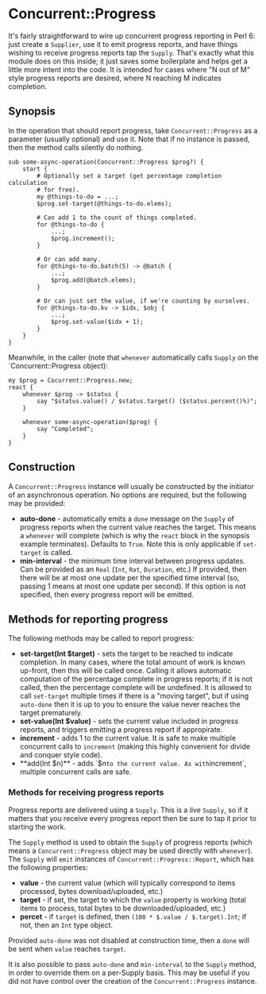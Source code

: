 # Concurrent::Progress

It's fairly straightforward to wire up concurrent progress reporting in Perl
6: just create a `Supplier`, use it to emit progress reports, and have things
wishing to receive progress reports tap the `Supply`. That's exactly what this
module does on this inside; it just saves some boilerplate and helps get a
little more intent into the code. It is intended for cases where "N out of M"
style progress reports are desired, where N reaching M indicates completion.

## Synopsis

In the operation that should report progress, take `Concurrent::Progress` as
a parameter (usually optional) and use it. Note that if no instance is passed,
then the method calls silently do nothing.

    sub some-async-operation(Concurrent::Progress $prog?) {
        start {
            # Optionally set a target (get percentage completion calculation
            # for free).
            my @things-to-do = ...;
            $prog.set-target(@things-to-do.elems);

            # Can add 1 to the count of things completed.
            for @things-to-do {
                ...;
                $prog.increment();
            }

            # Or can add many.
            for @things-to-do.batch(5) -> @batch {
                ...;
                $prog.add(@batch.elems);
            }

            # Or can just set the value, if we're counting by ourselves.
            for @things-to-do.kv -> $idx, $obj {
                ...;
                $prog.set-value($idx + 1);
            }
        }
    }

Meanwhile, in the caller (note that `whenever` automatically calls `Supply` on
the `Concurrent::Progress object):

    my $prog = Cocurrent::Progress.new;
    react {
        whenever $prog -> $status {
            say "$status.value() / $status.target() ($status.percent()%)";
        }

        whenever some-async-operation($prog) {
            say "Completed";
        }
    }

## Construction

A `Concurrent::Progress` instance will usually be constructed by the initiator
of an asynchronous operation. No options are required, but the following may
be provided:

* **auto-done** - automatically emits a `done` message on the `Supply` of
  progress reports when the current value reaches the target. This means a
  `whenever` will complete (which is why the `react` block in the synopsis
  example terminates). Defaults to `True`. Note this is only applicable if
  `set-target` is called.
* **min-interval** - the minimum time interval between progress updates. Can
  be provided as an `Real` (`Int`, `Rat`, `Duration`, etc.) If provided, then
  there will be at most one update per the specified time interval (so, passing
  1 means at most one update per second). If this option is not specified, then
  every progress report will be emitted.

## Methods for reporting progress

The following methods may be called to report progress:

* **set-target(Int $target)** - sets the target to be reached to indicate
  completion. In many cases, where the total amount of work is known up-front,
  then this will be called once. Calling it allows automatic computation of
  the percentage complete in progress reports; if it is not called, then the
  percentage complete will be undefined. It is allowed to call `set-target`
  multiple times if there is a "moving target", but if using `auto-done` then
  it is up to you to ensure the value never reaches the target prematurely.
* **set-value(Int $value)** - sets the current value included in progress
  reports, and triggers emitting a progress report if appropirate.
* **increment** - adds 1 to the current value. It is safe to make multiple
  concurrent calls to `increment` (making this highly convenient for divide
  and conquer style code).
* **add(Int $n)** - adds `$n` to the current value. As with `increment`,
  multiple concurrent calls are safe.

### Methods for receiving progress reports

Progress reports are delivered using a `Supply`. This is a *live* `Supply`, so
if it matters that you receive every progress report then be sure to tap it
prior to starting the work.

The `Supply` method is used to obtain the `Supply` of progress reports (which
means a `Concurrent::Progress` object may be used directly with `whenever`).
The `Supply` will `emit` instances of `Concurrent::Progress::Report`, which
has the following properties:

* **value** - the current value (which will typically correspond to items
  processed, bytes download/uploaded, etc.)
* **target** - if set, the target to which the `value` property is working
  (total items to process, total bytes to be downloaded/uploaded, etc.)
* **percet** - if `target` is defined, then `(100 * $.value / $.target).Int`;
  if not, then an `Int` type object.

Provided `auto-done` was not disabled at construction time, then a `done` will
be sent when `value` reaches `target`.

It is also possible to pass `auto-done` and `min-interval` to the `Supply`
method, in order to override them on a per-Supply basis. This may be useful if
you did not have control over the creation of the `Concurrent::Progress`
instance.


